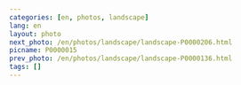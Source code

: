 ```yaml
---
categories: [en, photos, landscape]
lang: en
layout: photo
next_photo: /en/photos/landscape/landscape-P0000206.html
picname: P0000015
prev_photo: /en/photos/landscape/landscape-P0000136.html
tags: []
---
```

